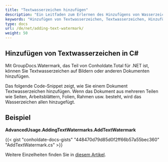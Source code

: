 ```yaml
---
title: "Textwasserzeichen hinzufügen"
description: "Ein Leitfaden zum Erlernen des Hinzufügens von Wasserzeichen zu Fotos in c# mithilfe von GroupDocs.Watermark, das Teil von Conholdate.Total für .NET ist."
keywords: "Hinzufügen von Textwasserzeichen, Textwasserzeichen, Hinzufügen von Textwasserzeichen in C#"
type: docs
url: /de/net/adding-text-watermark/
weight: 50
---
```


## Hinzufügen von Textwasserzeichen in C#

Mit GroupDocs.Watermark, das Teil von Conholdate.Total für .NET ist, können Sie Textwasserzeichen auf Bildern oder anderen Dokumenten hinzufügen.

Das folgende Code-Snippet zeigt, wie Sie einem Dokument Textwasserzeichen hinzufügen. Wenn das Dokument aus mehreren Teilen wie Seiten, Arbeitsblättern, Folien, Rahmen usw. besteht, wird das Wasserzeichen allen hinzugefügt.


## Beispiel
**AdvancedUsage.AddingTextWatermarks.AddTextWatermark**


{{< gist "conholdate-docs-gists" "448470d79d85d0f2ff66b57a55bec360" "AddTextWatermark.cs" >}}

Weitere Einzelheiten finden Sie in [diesem Artikel](https://docs.groupdocs.com/watermark/net/adding-text-watermarks/).









